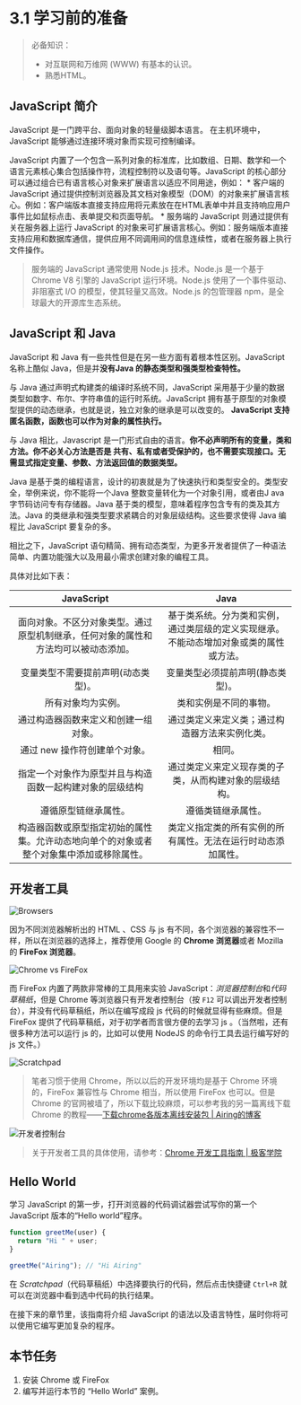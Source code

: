 # 3.1 学习前的准备

> 必备知识：
> * 对互联网和万维网 (WWW) 有基本的认识。
> * 熟悉HTML。

## JavaScript 简介

JavaScript 是一门跨平台、面向对象的轻量级脚本语言。 在主机环境中， JavaScript 能够通过连接环境对象而实现可控制编译。

JavaScript 内置了一个包含一系列对象的标准库，比如数组、日期、数学和一个语言元素核心集合包括操作符，流程控制符以及语句等。JavaScript 的核心部分可以通过组合已有语言核心对象来扩展语言以适应不同用途，例如：
	* 客户端的 JavaScript 通过提供控制浏览器及其文档对象模型（DOM）的对象来扩展语言核心。例如：客户端版本直接支持应用将元素放在在HTML表单中并且支持响应用户事件比如鼠标点击、表单提交和页面导航。
	* 服务端的 JavaScript 则通过提供有关在服务器上运行 JavaScript 的对象来可扩展语言核心。例如：服务端版本直接支持应用和数据库通信，提供应用不同调用间的信息连续性，或者在服务器上执行文件操作。

> 服务端的 JavaScript 通常使用 Node.js 技术。Node.js 是一个基于 Chrome V8 引擎的 JavaScript 运行环境。Node.js 使用了一个事件驱动、非阻塞式 I/O 的模型，使其轻量又高效。Node.js 的包管理器 npm，是全球最大的开源库生态系统。

## JavaScript 和 Java

JavaScript 和 Java 有一些共性但是在另一些方面有着根本性区别。JavaScript 名称上酷似 Java，但是并**没有Java 的静态类型和强类型检查特性。**

与 Java 通过声明式构建类的编译时系统不同，JavaScript 采用基于少量的数据类型如数字、布尔、字符串值的运行时系统。JavaScript 拥有基于原型的对象模型提供的动态继承，也就是说，独立对象的继承是可以改变的。 **JavaScript 支持匿名函数，函数也可以作为对象的属性执行。**

与 Java 相比，Javascript 是一门形式自由的语言。**你不必声明所有的变量，类和方法。你不必关心方法是否是 共有、私有或者受保护的，也不需要实现接口。无需显式指定变量、参数、方法返回值的数据类型。**

Java 是基于类的编程语言，设计的初衷就是为了快速执行和类型安全的。类型安全，举例来说，你不能将一个Java 整数变量转化为一个对象引用，或者由J ava 字节码访问专有存储器。Java 基于类的模型，意味着程序包含专有的类及其方法。Java 的类继承和强类型要求紧耦合的对象层级结构。这些要求使得 Java 编程比 JavaScript 要复杂的多。

相比之下，JavaScript 语句精简、拥有动态类型，为更多开发者提供了一种语法简单、内置功能强大以及用最小需求创建对象的编程工具。

具体对比如下表：

|JavaScript|Java|
|:--:|:--:|
|面向对象。不区分对象类型。通过原型机制继承，任何对象的属性和方法均可以被动态添加。|基于类系统。分为类和实例，通过类层级的定义实现继承。不能动态增加对象或类的属性或方法。|
|变量类型不需要提前声明(动态类型)。|变量类型必须提前声明(静态类型)。|
|所有对象均为实例。|类和实例是不同的事物。|
|通过构造器函数来定义和创建一组对象。|通过类定义来定义类；通过构造器方法来实例化类。|
|通过 new 操作符创建单个对象。|相同。|
|指定一个对象作为原型并且与构造函数一起构建对象的层级结构|通过类定义来定义现存类的子类，从而构建对象的层级结构。|
|遵循原型链继承属性。|遵循类链继承属性。|
|构造器函数或原型指定初始的属性集。允许动态地向单个的对象或者整个对象集中添加或移除属性。|类定义指定类的所有实例的所有属性。无法在运行时动态添加属性。|

## 开发者工具

![Browsers](http://qiniu.ursb.me/image/2016071102.png-h600.jpg)

因为不同浏览器解析出的 HTML 、CSS 与 js 有不同，各个浏览器的兼容性不一样，所以在浏览器的选择上，推荐使用 Google 的 **Chrome 浏览器**或者 Mozilla 的 **FireFox 浏览器**。

![Chrome vs FireFox](http://qiniu.ursb.me/image/2016071101.jpg)

而 FireFox 内置了两款非常棒的工具用来实验 JavaScript：*浏览器控制台*和*代码草稿纸*，但是 Chrome 等浏览器只有开发者控制台（按 `F12` 可以调出开发者控制台），并没有代码草稿纸，所以在编写成段 js 代码的时候就显得有些麻烦。但是 FireFox 提供了代码草稿纸，对于初学者而言很方便的去学习 js 。（当然啦，还有很多种方法可以运行 js 的，比如可以使用 NodeJS 的命令行工具去运行编写好的 js 文件。）

![Scratchpad](http://qiniu.ursb.me/image/2016071104.png)


> 笔者习惯于使用 Chrome，所以以后的开发环境均是基于 Chrome 环境的，FireFox 兼容性与 Chrome 相当，所以使用 FireFox 也可以。但是 Chrome 的官网被墙了，所以下载比较麻烦，可以参考我的另一篇离线下载 Chrome 的教程——[下载chrome各版本离线安装包 | Airing的博客](http://ursb.me/2015/09/11/%E4%B8%8B%E8%BD%BDchrome%E5%90%84%E7%89%88%E6%9C%AC%E7%A6%BB%E7%BA%BF%E5%AE%89%E8%A3%85%E5%8C%85/)

![开发者控制台](http://qiniu.ursb.me/image/2016071103.png-800.jpg)

> 关于开发者工具的具体使用，请参考：[Chrome 开发工具指南 | 极客学院](http://wiki.jikexueyuan.com/project/chrome-devtools/)


## Hello World

学习 JavaScript 的第一步，打开浏览器的代码调试器尝试写你的第一个 JavaScript 版本的“Hello world”程序。

```JavaScript
function greetMe(user) {
  return "Hi " + user;
}

greetMe("Airing"); // "Hi Airing"
```

在 *Scratchpad*（代码草稿纸）中选择要执行的代码，然后点击快捷键 `Ctrl+R` 就可以在浏览器中看到选中代码的执行结果。

在接下来的章节里，该指南将介绍 JavaScript 的语法以及语言特性，届时你将可以使用它编写更加复杂的程序。

## 本节任务
1. 安装 Chrome 或 FireFox
2. 编写并运行本节的 “Hello World” 案例。